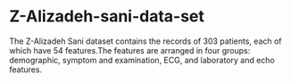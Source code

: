 # Z-Alizadeh-sani-data-set
The Z-Alizadeh Sani dataset contains the records of 303 patients, each of which have 54 features.The features are arranged in four groups: demographic, symptom and examination, ECG, and laboratory and echo features.
